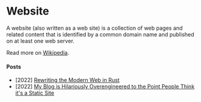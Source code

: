 # Website

A website (also written as a web site) is a collection of web pages and related content that is identified by a common domain name and published on at least one web server.

Read more on [Wikipedia](https://en.wikipedia.org/wiki/Website).

#### Posts
- \[2022\] [Rewriting the Modern Web in Rust](https://implfuture.dev/blog/rewriting-the-modern-web-in-rust)
- \[2022\] [My Blog is Hilariously Overengineered to the Point People Think it's a Static Site](https://xeiaso.net/talks/how-my-website-works)
